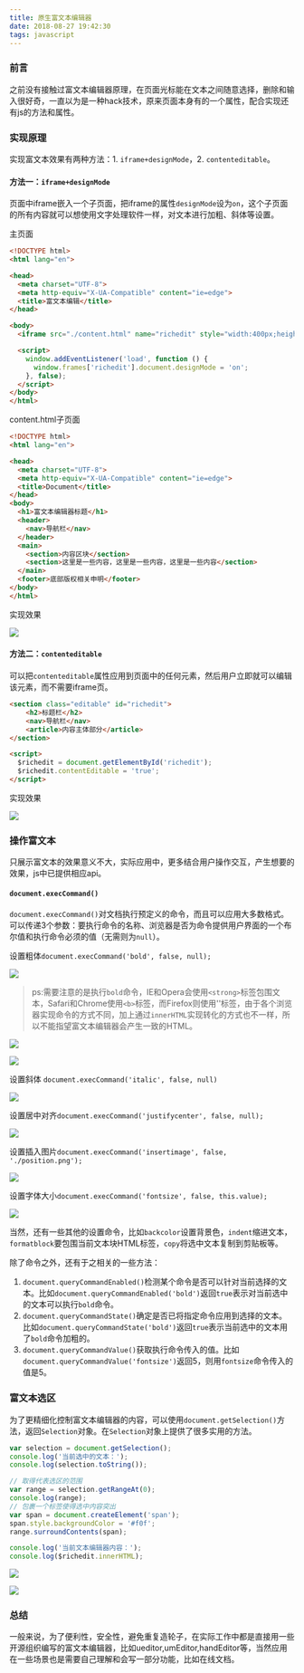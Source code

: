```yaml
---
title: 原生富文本编辑器
date: 2018-08-27 19:42:30
tags: javascript
---
```


### 前言

之前没有接触过富文本编辑器原理，在页面光标能在文本之间随意选择，删除和输入很好奇，一直以为是一种hack技术，原来页面本身有的一个属性，配合实现还有js的方法和属性。

### 实现原理

实现富文本效果有两种方法：1. `iframe+designMode`，2. `contenteditable`。

#### 方法一：`iframe+designMode`

页面中iframe嵌入一个子页面，把iframe的属性`designMode`设为`on`，这个子页面的所有内容就可以想使用文字处理软件一样，对文本进行加粗、斜体等设置。

主页面

```html
<!DOCTYPE html>
<html lang="en">

<head>
  <meta charset="UTF-8">
  <meta http-equiv="X-UA-Compatible" content="ie=edge">
  <title>富文本编辑</title>
</head>

<body>
  <iframe src="./content.html" name="richedit" style="width:400px;height:300px;"></iframe>

  <script>
    window.addEventListener('load', function () {
      window.frames['richedit'].document.designMode = 'on';
    }, false);
  </script>
</body>
</html>
```

content.html子页面

```html
<!DOCTYPE html>
<html lang="en">

<head>
  <meta charset="UTF-8">
  <meta http-equiv="X-UA-Compatible" content="ie=edge">
  <title>Document</title>
</head>
<body>
  <h1>富文本编辑器标题</h1>
  <header>
    <nav>导航栏</nav>
  </header>
  <main>
    <section>内容区块</section>
    <section>这里是一些内容，这里是一些内容，这里是一些内容</section>
  </main>
  <footer>底部版权相关申明</footer>
</body>
</html>
```
实现效果

![](https://note.youdao.com/yws/public/resource/a251ef4294b33a750eff084df9993066/xmlnote/409FB083BA9745CBAB96E8F5AEB28FF5/19407)

#### 方法二：`contenteditable`

可以把`contenteditable`属性应用到页面中的任何元素，然后用户立即就可以编辑该元素，而不需要iframe页。

```html
<section class="editable" id="richedit">
    <h2>标题栏</h2>
    <nav>导航栏</nav>
    <article>内容主体部分</article>
</section>

<script>
  $richedit = document.getElementById('richedit');
  $richedit.contentEditable = 'true';
</script>
```

实现效果

![](https://note.youdao.com/yws/public/resource/a251ef4294b33a750eff084df9993066/xmlnote/FB8989E880D941DAB6C6177AE667FEFA/19446)

### 操作富文本

只展示富文本的效果意义不大，实际应用中，更多结合用户操作交互，产生想要的效果，js中已提供相应api。

#### `document.execCommand()`

`document.execCommand()`对文档执行预定义的命令，而且可以应用大多数格式。可以传递3个参数：要执行命令的名称、浏览器是否为命令提供用户界面的一个布尔值和执行命令必须的值（无需则为`null`）。

设置粗体`document.execCommand('bold', false, null);`

![](https://note.youdao.com/yws/public/resource/a251ef4294b33a750eff084df9993066/xmlnote/11E13FB25EDF4235A3ED8A218D035E6D/19488)

> ps:需要注意的是执行`bold`命令，IE和Opera会使用`<strong>`标签包围文本，Safari和Chrome使用`<b>`标签，而Firefox则使用'<span>'标签，由于各个浏览器实现命令的方式不同，加上通过`innerHTML`实现转化的方式也不一样，所以不能指望富文本编辑器会产生一致的HTML。

![](https://note.youdao.com/yws/public/resource/a251ef4294b33a750eff084df9993066/xmlnote/12128BF10B6548DCB307854590FB63C4/19510)

![](https://note.youdao.com/yws/public/resource/a251ef4294b33a750eff084df9993066/xmlnote/493BF98CB0CB417EBA6590E13A285DF3/19515)

设置斜体 `document.execCommand('italic', false, null)`

![](https://note.youdao.com/yws/public/resource/a251ef4294b33a750eff084df9993066/xmlnote/A5DD3109FBD74F16A91A88BCD8D27A62/19522)

设置居中对齐`document.execCommand('justifycenter', false, null);`

![](https://note.youdao.com/yws/public/resource/a251ef4294b33a750eff084df9993066/xmlnote/38E79936F0EE4814BCE40B48645C7B19/19527)

设置插入图片`document.execCommand('insertimage', false, './position.png');`

![](https://note.youdao.com/yws/public/resource/a251ef4294b33a750eff084df9993066/xmlnote/803D900E70144FFAB25FBEB83B2D7957/19535)

设置字体大小`document.execCommand('fontsize', false, this.value);`

![](https://note.youdao.com/yws/public/resource/a251ef4294b33a750eff084df9993066/xmlnote/6D5B7F6E02E64963888FF1E999CE1BFC/19541)

当然，还有一些其他的设置命令，比如`backcolor`设置背景色，`indent`缩进文本，`formatblock`要包围当前文本块HTML标签，`copy`将选中文本复制到剪贴板等。

除了命令之外，还有于之相关的一些方法：

1. `document.queryCommandEnabled()`检测某个命令是否可以针对当前选择的文本。比如`document.queryCommandEnabled('bold')`返回`true`表示对当前选中的文本可以执行`bold`命令。
2. `document.queryCommandState()`确定是否已将指定命令应用到选择的文本。比如`document.queryCommandState('bold')`返回`true`表示当前选中的文本用了`bold`命令加粗的。
3. `document.queryCommandValue()`获取执行命令传入的值。比如`document.queryCommandValue('fontsize')`返回5，则用`fontsize`命令传入的值是5。

### 富文本选区

为了更精细化控制富文本编辑器的内容，可以使用`document.getSelection()`方法，返回`Selection`对象。在`Selection`对象上提供了很多实用的方法。

```javascript
var selection = document.getSelection();
console.log('当前选中的文本：');
console.log(selection.toString());

// 取得代表选区的范围
var range = selection.getRangeAt(0);
console.log(range);
// 包裹一个标签使得选中内容突出
var span = document.createElement('span');
span.style.backgroundColor = '#f0f';
range.surroundContents(span);

console.log('当前文本编辑器内容：');
console.log($richedit.innerHTML);
```

![](https://note.youdao.com/yws/public/resource/a251ef4294b33a750eff084df9993066/xmlnote/5B610B44F6F84051A92FCF67AE7EA36D/19632)

![](https://note.youdao.com/yws/public/resource/a251ef4294b33a750eff084df9993066/xmlnote/9067D67FC3F9406081D1A1B4FED9CCF6/19606)

### 总结

一般来说，为了便利性，安全性，避免重复造轮子，在实际工作中都是直接用一些开源组织编写的富文本编辑器，比如ueditor,umEditor,handEditor等，当然应用在一些场景也是需要自己理解和会写一部分功能，比如在线文档。
